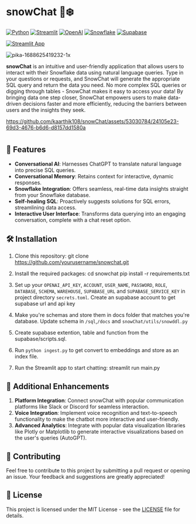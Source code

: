 # snowChat 💬❄️

[![Python](https://img.shields.io/badge/-Python-3776AB?style=flat-square&logo=python&logoColor=white)](https://www.python.org/)
[![Streamlit](https://img.shields.io/badge/-Streamlit-FF4B4B?style=flat-square&logo=streamlit&logoColor=white)](https://streamlit.io/)
[![OpenAI](https://img.shields.io/badge/-OpenAI-412991?style=flat-square&logo=openai&logoColor=white)](https://openai.com/)
[![Snowflake](https://img.shields.io/badge/-Snowflake-29BFFF?style=flat-square&logo=snowflake&logoColor=white)](https://www.snowflake.com/en/)
[![Supabase](https://img.shields.io/badge/-Supabase-00C04A?style=flat-square&logo=supabase&logoColor=white)](https://www.supabase.io/)

[![Streamlit App](https://static.streamlit.io/badges/streamlit_badge_black_white.svg)](https://snowchat.streamlit.app/)

![pika-1688625419232-1x](https://github.com/kaarthik108/snowChat/assets/53030784/839d6c2d-4031-43fb-999d-da5ebaa6a328)


**snowChat** is an intuitive and user-friendly application that allows users to interact with their Snowflake data using natural language queries. Type in your questions or requests, and SnowChat will generate the appropriate SQL query and return the data you need. No more complex SQL queries or digging through tables - SnowChat makes it easy to access your data! By bringing data one step closer, SnowChat empowers users to make data-driven decisions faster and more efficiently, reducing the barriers between users and the insights they seek.


https://github.com/kaarthik108/snowChat/assets/53030784/24105e23-69d3-4676-b6d6-d8157dd1580a


#


## 🌟 Features

- **Conversational AI**: Harnesses ChatGPT to translate natural language into precise SQL queries.
- **Conversational Memory**: Retains context for interactive, dynamic responses.
- **Snowflake Integration**: Offers seamless, real-time data insights straight from your Snowflake database.
- **Self-healing SQL**: Proactively suggests solutions for SQL errors, streamlining data access.
- **Interactive User Interface**: Transforms data querying into an engaging conversation, complete with a chat reset option.


## 🛠️ Installation

1. Clone this repository:
   git clone https://github.com/yourusername/snowchat.git

2. Install the required packages:
   cd snowchat
   pip install -r requirements.txt

3. Set up your `OPENAI_API_KEY`, `ACCOUNT`, `USER_NAME`, `PASSWORD`, `ROLE`, `DATABASE`, `SCHEMA`,  `WAREHOUSE`, `SUPABASE_URL` and `SUPABASE_SERVICE_KEY` in project directory `secrets.toml`. Create an supabase account to get supabase url and api key

4. Make you're schemas and store them in docs folder that matches you're database. Update schema in `/sql`,`/docs` and `snowChat/utils/snowddl.py`

5. Create supabase extention, table and function from the supabase/scripts.sql.

6. Run `python ingest.py` to get convert to embeddings and store as an index file.

7. Run the Streamlit app to start chatting:
   streamlit run main.py

## 🚀 Additional Enhancements

1. **Platform Integration**: Connect snowChat with popular communication platforms like Slack or Discord for seamless interaction.
2. **Voice Integration**: Implement voice recognition and text-to-speech functionality to make the chatbot more interactive and user-friendly.
3. **Advanced Analytics**: Integrate with popular data visualization libraries like Plotly or Matplotlib to generate interactive visualizations based on the user's queries (AutoGPT).

## 🤝 Contributing

Feel free to contribute to this project by submitting a pull request or opening an issue. Your feedback and suggestions are greatly appreciated!

## 📄 License

This project is licensed under the MIT License - see the [LICENSE](https://choosealicense.com/licenses/mit/) file for details.
